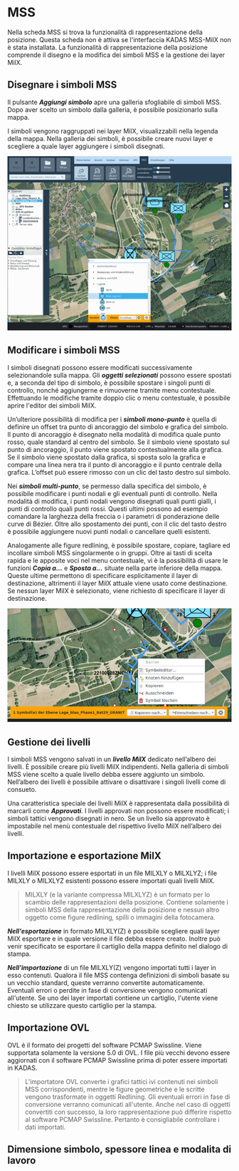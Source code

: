 <!-- WARNING: This file is autogenerated by csv2md.py -->
# MSS

Nella scheda MSS si trova la funzionalità di rappresentazione della posizione. Questa scheda non è attiva se l'interfaccia KADAS MSS-MilX non è stata installata. La funzionalità di rappresentazione della posizione comprende il disegno e la modifica dei simboli MSS e la gestione dei layer MilX.


## <a name="sec0"></a>Disegnare i simboli MSS

Il pulsante **_Aggiungi simbolo_** apre una galleria sfogliabile di simboli MSS. Dopo aver scelto un simbolo dalla galleria, è possibile posizionarlo sulla mappa.

I simboli vengono raggruppati nei layer MilX, visualizzabili nella legenda della mappa. Nella galleria dei simboli, è possibile creare nuovi layer e scegliere a quale layer aggiungere i simboli disegnati.

<img src="../media/image10.png" />

## <a name="sec1"></a>Modificare i simboli MSS

I simboli disegnati possono essere modificati successivamente selezionandole sulla mappa. Gli **_oggetti selezionati_** possono essere spostati e, a seconda del tipo di simbolo, è possi­bile spostare i singoli punti di controllo, nonché aggiungerne e rimuoverne tramite menu contestuale. Effet­tuando le modifiche tramite doppio clic o menu contestuale, è possibile aprire l'editor dei simboli MilX.

Un’ulteriore possibilità di modifica per i **_simboli mono-punto_** è quella di definire un offset tra punto di ancoraggio del simbolo e grafica del simbolo. Il punto di ancoraggio è disegnato nella modalità di modifica quale punto rosso, quale standard al centro del simbolo. Se il simbolo viene spostato sul punto di ancoraggio, il punto viene spostato contestualmente alla grafica. Se il simbolo viene spostato dalla grafica, si sposta solo la grafica e compare una linea nera tra il punto di ancoraggio e il punto centrale della grafica. L’offset può essere rimosso con un clic del tasto destro sul simbolo.

Nei **_simboli multi-punto_**, se permesso dalla specifica del simbolo, è possibile modificare i punti nodali e gli eventuali punti di controllo. Nella modalità di modifica, i punti nodali vengono disegnati quali punti gialli, i punti di controllo quali punti rossi. Questi ultimi possono ad esempio comandare la larghezza della freccia o i parametri di ponderazione delle curve di Bézier. Oltre allo spostamento dei punti, con il clic del tasto destro è possibile aggiungere nuovi punti nodali o cancellare quelli esistenti.

Analogamente alle figure redlining, è possibile spostare, copiare, tagliare ed incollare simboli MSS singolarmente o in gruppi. Oltre ai tasti di scelta rapida e le apposite voci nel menu contestuale, vi è la possibilità di usare le funzioni **_Copia a..._** e **_Sposta a..._** situate nella parte inferiore della mappa. Queste ultime permettono di specificare esplicitamente il layer di destinazione, altrimenti il layer MilX attuale viene usato come destinazione. Se nessun layer MilX è selezionato, viene richiesto di specificare il layer di destinazione.

<img src="../media/image11.png" />

## <a name="sec2"></a>Gestione dei livelli

I simboli MSS vengono salvati in un **_livello MilX_** dedicato nell’albero dei livelli. È possibile creare più livelli MilX indipendenti. Nella galleria di simboli MSS viene scelto a quale livello debba essere aggiunto un simbolo. Nell’albero dei livelli è possibile attivare o disattivare i singoli livelli come di consueto.

Una caratteristica speciale dei livelli MilX è rappresentata dalla possibilità di marcarli come **_Approvati_**. I livelli approvati non possono essere modificati; i simboli tattici vengono disegnati in nero. Se un livello sia approvato è impostabile nel menù contestuale del rispettivo livello MilX nell’albero dei livelli.


## <a name="sec3"></a>Importazione e esportazione MilX

I livelli MilX possono essere esportati in un file MILXLY o MILXLYZ; i file MILXLY o MILXLYZ esistenti possono essere importati quali livelli MilX. 
> MILXLY (e la variante compres­sa MILXLYZ) è un formato per lo scambio delle rappresentazioni della posizione. Contiene sola­mente i simboli MSS della rappresentazione della posizione e nessun altro oggetto come figure redlining, spilli o immagini della fotocamera.

**_Nell'esportazione_** in formato MILXLY(Z) è possibile scegliere quali layer MilX esportare e in quale versione il file debba essere creato. Inoltre può venir specificato se esportare il cartiglio della mappa definito nel dialogo di stampa.

**_Nell'importazione_** di un file MILXLY(Z) vengono importati tutti i layer in esso contenuti. Qualora il file MSS contenga definizioni di simboli basate su un vecchio standard, queste verranno convertite automaticamente. Eventuali errori o perdite in fase di conversione vengono comunicati all'utente. Se uno dei layer importati contiene un cartiglio, l'utente viene chiesto se utilizzare questo cartiglio per la stampa.

## <a name="sec4"></a>Importazione OVL

OVL è il formato dei progetti del software PCMAP Swissline. Viene supportata solamente la versione 5.0 di OVL. I file più vecchi devono essere aggiornati con il software PCMAP Swissline prima di poter essere importati in KADAS.

> L'importatore OVL converte i grafici tattici ivi contenuti nei simboli MSS corrispondenti, mentre le figu­re geometriche e le scritte vengono trasformate in oggetti Redlining. Gli eventuali errori in fase di conversione verranno comunicati all'utente. Anche nel caso di oggetti convertiti con successo, la loro rappresentazione può differire rispetto al software PCMAP Swissline. Pertanto è consigliabile control­lare i dati importati.


## <a name="sec5"></a>Dimensione simbolo, spessore linea e modalita di lavoro

